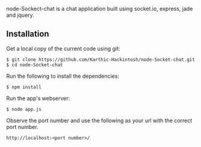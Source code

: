 node-Sockect-chat is a chat application built using socket.io, express, jade and jquery.

## Installation

Get a local copy of the current code using git:

    $ git clone https://github.com/Karthic-Hackintosh/node-Socket-chat.git
    $ cd node-Socket-chat

Run the following to install the dependencies:

	$ npm install

Run the app's webserver:

    $ node app.js

Observe the port number and use the following as your url with the correct port number.

	http://localhost:<port number>/
